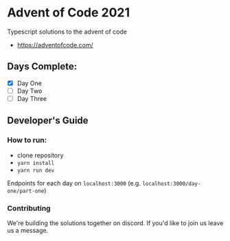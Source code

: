# Advent of Code 2021
Typescript solutions to the advent of code
- https://adventofcode.com/

## Days Complete:
- [x] Day One
- [ ] Day Two
- [ ] Day Three

## Developer's Guide
### How to run:
- clone repository
- `yarn install`
- `yarn run dev`

Endpoints for each day on `localhost:3000`
(e.g. `localhost:3000/day-one/part-one`)

### Contributing
We're building the solutions together on discord. If you'd like to join us leave us a message.
